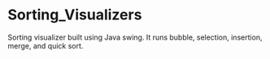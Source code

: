 # Sorting_Visualizers
Sorting visualizer built using Java swing. It runs bubble, selection, insertion, merge, and quick sort.
